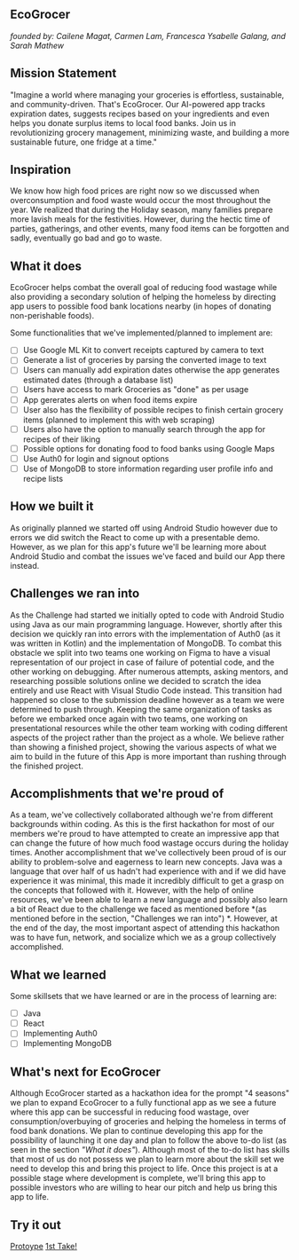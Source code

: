 EcoGrocer
---
*founded by: Cailene Magat, Carmen Lam, Francesca Ysabelle Galang, and Sarah Mathew*

## Mission Statement
"Imagine a world where managing your groceries is effortless, sustainable, and community-driven. That's EcoGrocer. Our AI-powered app tracks expiration dates, suggests recipes based on your ingredients and even helps you donate surplus items to local food banks. Join us in revolutionizing grocery management, minimizing waste, and building a more sustainable future, one fridge at a time."

## Inspiration
We know how high food prices are right now so we discussed when overconsumption and food waste would occur the most throughout the year. We realized that during the Holiday season, many families prepare more lavish meals for the festivities. However, during the hectic time of parties, gatherings, and other events,  many food items can be forgotten and sadly, eventually go bad and go to waste.

## What it does
EcoGrocer helps combat the overall goal of reducing food wastage while also providing a secondary solution of helping the homeless by directing app users to possible food bank locations nearby (in hopes of donating non-perishable foods). 

Some functionalities that we've implemented/planned to implement are:
- [ ] Use Google ML Kit to convert receipts captured by camera to text
- [ ] Generate a list of groceries by parsing the converted image to text
- [ ] Users can manually add expiration dates otherwise the app generates estimated dates (through a database list)
- [ ] Users have access to mark Groceries as "done" as per usage
- [ ] App gererates alerts on when food items expire
- [ ] User also has the flexibility of possible recipes to finish certain grocery items (planned to implement this with web scraping) 
- [ ] Users also have the option to manually search through the app for recipes of their liking
- [ ] Possible options for donating food to food banks using Google Maps
- [ ] Use Auth0 for login and signout options
- [ ] Use of MongoDB to store information regarding user profile info and recipe lists

## How we built it
As originally planned we started off using Android Studio however due to errors we did switch the React to come up with a presentable demo. However, as we plan for this app's future we'll be learning more about Android Studio and combat the issues we've faced and build our App there instead. 

## Challenges we ran into
As the Challenge had started we initially opted to code with Android Studio using Java as our main programming language. However, shortly after this decision we quickly ran into errors with the implementation of Auth0 (as it was written in Kotlin) and the implementation of MongoDB. To combat this obstacle we split into two teams one working on Figma to have a visual representation of our project in case of failure of potential code, and the other working on debugging. After numerous attempts, asking mentors, and researching possible solutions online we decided to scratch the idea entirely and use React with Visual Studio Code instead. This transition had happened so close to the submission deadline however as a team we were determined to push through. Keeping the same organization of tasks as before we embarked once again with two teams, one working on presentational resources while the other team working with coding different aspects of the project rather than the project as a whole. We believe rather than showing a finished project, showing the various aspects of what we aim to build in the future of this App is more important than rushing through the finished project. 

## Accomplishments that we're proud of
As a team, we've collectively collaborated although we're from different backgrounds within coding. As this is the first hackathon for most of our members we're proud to have attempted to create an impressive app that can change the future of how much food wastage occurs during the holiday times. Another accomplishment that we've collectively been proud of is our ability to problem-solve and eagerness to learn new concepts. Java was a language that over half of us hadn't had experience with and if we did have experience it was minimal, this made it incredibly difficult to get a grasp on the concepts that followed with it. However, with the help of online resources, we've been able to learn a new language and possibly also learn a bit of React due to the challenge we faced as mentioned before *(as mentioned before in the section, "Challenges we ran into") *. However, at the end of the day, the most important aspect of attending this hackathon was to have fun, network, and socialize which we as a group collectively accomplished. 

## What we learned
Some skillsets that we have learned or are in the process of learning are:
- [ ] Java
- [ ] React
- [ ] Implementing Auth0 
- [ ] Implementing MongoDB

## What's next for EcoGrocer
Although EcoGrocer started as a hackathon idea for the prompt "4 seasons" we plan to expand EcoGrocer to a fully functional app as we see a future where this app can be successful in reducing food wastage, over consumption/overbuying of groceries and helping the homeless in terms of food bank donations. We plan to continue developing this app for the possibility of launching it one day and plan to follow the above to-do list (as seen in the section *"What it does"*). Although most of the to-do list has skills that most of us do not possess we plan to learn more about the skill set we need to develop this and bring this project to life. 
Once this project is at a possible stage where development is complete, we'll bring this app to possible investors who are willing to hear our pitch and help us bring this app to life. 

## Try it out
[Protoype](https://www.figma.com/proto/mO7io1dZh9R5XXLbx7xAOW/Byte-me?type=design&node-id=58-4937&t=QRtxC173aEAx2Atn-1&scaling=scale-down&page-id=0%3A1&starting-point-node-id=58%3A4937&show-proto-sidebar=1&mode=design)
[1st Take!](https://github.com/NightingaleX03/ByteMe)
